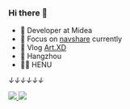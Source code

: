 ### Hi there 👋

- 🍒 Developer at Midea
- 🍉 Focus on [navshare](https://www.navshare.cn) currently
- 🍋 Vlog [Art.XD](https://www.artxd.cn)
- 🍎 Hangzhou
- 👨‍🎓 HENU

*↓↓↓↓↓↓*

<div>
  <a href="/" align="left">
    <img src="https://github-readme-stats.vercel.app/api/top-langs/?username=xartd&text_color=586069&layout=compact&hide_border=true&bg_color=fff&title_color=0366d6&count_private=true&include_all_commits=true&hide_title=true" />
  </a>

  <a href="/" align="right">
    <img src="https://github-readme-stats.vercel.app/api?username=xartd&count_private=true&show_icons=true&icon_color=222&title_color=0366d6&text_color=586069&bg_color=fff&hide=issues&hide_border=true&include_all_commits=true&hide_title=true" />
  </a>
</div>
